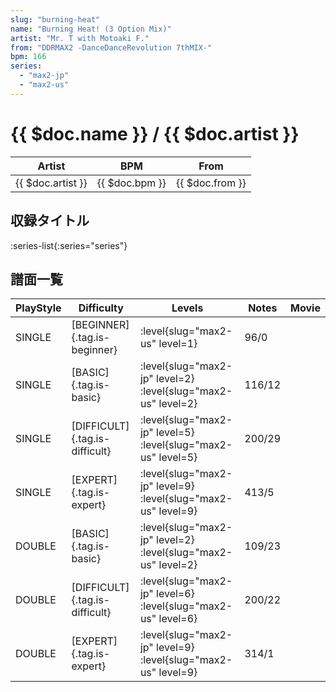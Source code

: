 ```yaml
---
slug: "burning-heat"
name: "Burning Heat! (3 Option Mix)"
artist: "Mr. T with Motoaki F."
from: "DDRMAX2 -DanceDanceRevolution 7thMIX-"
bpm: 166
series:
  - "max2-jp"
  - "max2-us"
---
```


# {{ $doc.name }} / {{ $doc.artist }}

|Artist|BPM|From|
|------|---|----|
|{{ $doc.artist }}|{{ $doc.bpm }}|{{ $doc.from }}|

## 収録タイトル

:series-list{:series="series"}

## 譜面一覧

|PlayStyle|Difficulty|Levels|Notes|Movie|
|---------|----------|------|-----|-----|
|SINGLE|[BEGINNER]{.tag.is-beginner}|<div class="field is-grouped is-grouped-multiline"> :level{slug="max2-us" level=1}</div>|96/0||
|SINGLE|[BASIC]{.tag.is-basic}|<div class="field is-grouped is-grouped-multiline"> :level{slug="max2-jp" level=2} :level{slug="max2-us" level=2}</div>|116/12||
|SINGLE|[DIFFICULT]{.tag.is-difficult}|<div class="field is-grouped is-grouped-multiline"> :level{slug="max2-jp" level=5} :level{slug="max2-us" level=5}</div>|200/29||
|SINGLE|[EXPERT]{.tag.is-expert}|<div class="field is-grouped is-grouped-multiline"> :level{slug="max2-jp" level=9} :level{slug="max2-us" level=9}</div>|413/5||
|DOUBLE|[BASIC]{.tag.is-basic}|<div class="field is-grouped is-grouped-multiline"> :level{slug="max2-jp" level=2} :level{slug="max2-us" level=2}</div>|109/23||
|DOUBLE|[DIFFICULT]{.tag.is-difficult}|<div class="field is-grouped is-grouped-multiline"> :level{slug="max2-jp" level=6} :level{slug="max2-us" level=6}</div>|200/22||
|DOUBLE|[EXPERT]{.tag.is-expert}|<div class="field is-grouped is-grouped-multiline"> :level{slug="max2-jp" level=9} :level{slug="max2-us" level=9}</div>|314/1||
